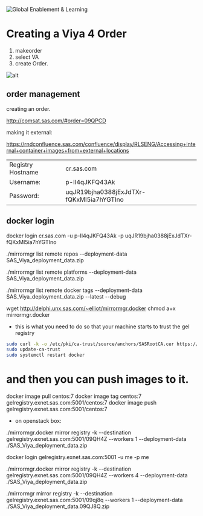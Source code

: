 ![Global Enablement & Learning](https://gelgitlab.race.sas.com/GEL/utilities/writing-content-in-markdown/-/raw/master/img/gel_banner_logo_tech-partners.jpg)

# Creating a Viya 4 Order

1. makeorder
1. select VA
1. create Order.

![alt](./img/MakeOrder.png)

## order management

creating an order.

<http://comsat.sas.com/#order=09QPCD>

making it external:

<https://rndconfluence.sas.com/confluence/display/RLSENG/Accessing+internal+container+images+from+external+locations>

| | |
|--|-|
| Registry Hostname | cr.sas.com                                |
| Username:         | p-II4qJKFQ43Ak                            |
| Password:         | uqJR19bjha0388jExJdTXr-fQKxMI5ia7hYGTIno  |

## docker login


docker login cr.sas.com -u p-II4qJKFQ43Ak -p uqJR19bjha0388jExJdTXr-fQKxMI5ia7hYGTIno



./mirrormgr list remote repos --deployment-data SAS_Viya_deployment_data.zip

./mirrormgr list remote platforms --deployment-data SAS_Viya_deployment_data.zip

./mirrormgr list remote docker tags --deployment-data SAS_Viya_deployment_data.zip --latest --debug



wget http://delphi.unx.sas.com/~elliot/mirrormgr.docker
chmod a+x mirrormgr.docker


* this is what you need to do so that your machine starts to trust the gel registry

```sh
sudo curl -k -o /etc/pki/ca-trust/source/anchors/SASRootCA.cer https://gelweb.race.sas.com/scripts/gelregistry/certs/SASRootCA.cer
sudo update-ca-trust
sudo systemctl restart docker
```

# and then you can push images to it.
docker image pull centos:7
docker image tag centos:7 gelregistry.exnet.sas.com:5001/centos:7
docker image push gelregistry.exnet.sas.com:5001/centos:7


* on openstack box:



./mirrormgr.docker mirror registry -k --destination gelregistry.exnet.sas.com:5001/09QH4Z --workers 1 --deployment-data ./SAS_Viya_deployment_data.zip


docker login gelregistry.exnet.sas.com:5001 -u me -p me

./mirrormgr.docker mirror registry -k --destination gelregistry.exnet.sas.com:5001/09QH4Z --workers 4 --deployment-data ./SAS_Viya_deployment_data.zip


./mirrormgr mirror registry -k --destination gelregistry.exnet.sas.com:5001/09qj8q --workers 1 --deployment-data ./SAS_Viya_deployment_data.09QJ8Q.zip


